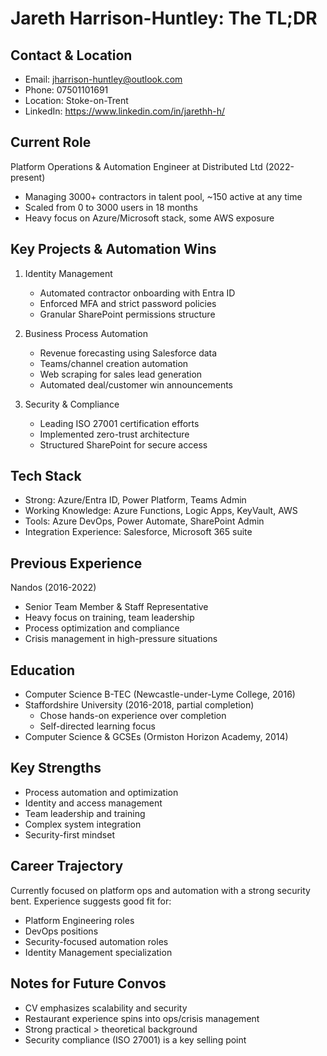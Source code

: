 # Jareth Harrison-Huntley: The TL;DR

## Contact & Location
- Email: jharrison-huntley@outlook.com
- Phone: 07501101691
- Location: Stoke-on-Trent
- LinkedIn: https://www.linkedin.com/in/jarethh-h/

## Current Role
Platform Operations & Automation Engineer at Distributed Ltd (2022-present)
- Managing 3000+ contractors in talent pool, ~150 active at any time
- Scaled from 0 to 3000 users in 18 months
- Heavy focus on Azure/Microsoft stack, some AWS exposure

## Key Projects & Automation Wins
1. Identity Management
   - Automated contractor onboarding with Entra ID
   - Enforced MFA and strict password policies
   - Granular SharePoint permissions structure

2. Business Process Automation
   - Revenue forecasting using Salesforce data
   - Teams/channel creation automation
   - Web scraping for sales lead generation
   - Automated deal/customer win announcements

3. Security & Compliance
   - Leading ISO 27001 certification efforts
   - Implemented zero-trust architecture
   - Structured SharePoint for secure access

## Tech Stack
- Strong: Azure/Entra ID, Power Platform, Teams Admin
- Working Knowledge: Azure Functions, Logic Apps, KeyVault, AWS
- Tools: Azure DevOps, Power Automate, SharePoint Admin
- Integration Experience: Salesforce, Microsoft 365 suite

## Previous Experience
Nandos (2016-2022)
- Senior Team Member & Staff Representative
- Heavy focus on training, team leadership
- Process optimization and compliance
- Crisis management in high-pressure situations

## Education
- Computer Science B-TEC (Newcastle-under-Lyme College, 2016)
- Staffordshire University (2016-2018, partial completion)
  - Chose hands-on experience over completion
  - Self-directed learning focus
- Computer Science & GCSEs (Ormiston Horizon Academy, 2014)

## Key Strengths
- Process automation and optimization
- Identity and access management
- Team leadership and training
- Complex system integration
- Security-first mindset

## Career Trajectory
Currently focused on platform ops and automation with a strong security bent. Experience suggests good fit for:
- Platform Engineering roles
- DevOps positions
- Security-focused automation roles
- Identity Management specialization

## Notes for Future Convos
- CV emphasizes scalability and security
- Restaurant experience spins into ops/crisis management
- Strong practical > theoretical background
- Security compliance (ISO 27001) is a key selling point